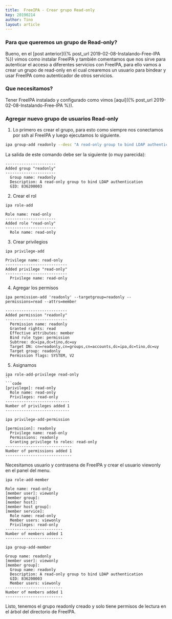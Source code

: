 ```yaml
---
title:  FreeIPA - Crear grupo Read-only
key: 20190214
author: Tino
layout: article
---
```


### Para que queremos un grupo de Read-only?

Bueno, en el [post anterior]({% post_url 2019-02-08-Instalando-Free-IPA %}) vimos como instalar FreeIPA y también comentamos que nos sirve para autenticar el acceso a diferentes servicios con FreeIPA, para ello vamos a crear un grupo de read-only en el cual crearemos un usuario para bindear y usar FreeIPA como autenticador de otros servicios.<!-- more -->  

### Que necesitamos?

Tener FreeIPA instalado y configurado como vimos [aquí]({% post_url 2019-02-08-Instalando-Free-IPA %}).  

### Agregar nuevo grupo de usuarios Read-only

1. Lo primero es crear el grupo, para esto como siempre nos conectamos por ssh al FreeIPA y luego ejecutamos lo siguiente.
~~~ bash
ipa group-add readonly --desc "A read-only group to bind LDAP authentication"
~~~
La salida de este comando debe ser la siguiente (o muy parecida):
```code
----------------------
Added group "readonly"
----------------------
  Group name: readonly
  Description: A read-only group to bind LDAP authentication
  GID: 836200003
```
2. Crear el rol
```
ipa role-add
```
```code
Role name: read-only
----------------------
Added role "read-only"
----------------------
  Role name: read-only
```
3. Crear privilegios
```
ipa privilege-add
```
```code
Privilege name: read-only
---------------------------
Added privilege "read-only"
---------------------------
  Privilege name: read-only
```
4. Agregar los permisos
```
ipa permission-add 'readonly' --targetgroup=readonly --permissions=read --attrs=member
```
```code
---------------------------
Added permission "readonly"
---------------------------
  Permission name: readonly
  Granted rights: read
  Effective attributes: member
  Bind rule type: permission
  Subtree: dc=ipa,dc=tino,dc=uy
  Target DN: cn=readonly,cn=groups,cn=accounts,dc=ipa,dc=tino,dc=uy
  Target group: readonly
  Permission flags: SYSTEM, V2
```
5. Asignamos
```
ipa role-add-privilege read-only
``
```code
[privilege]: read-only
  Role name: read-only
  Privileges: read-only
----------------------------
Number of privileges added 1
----------------------------
```
```
ipa privilege-add-permission
```
```code
[permission]: readonly
  Privilege name: read-only
  Permissions: readonly
  Granting privilege to roles: read-only
-----------------------------
Number of permissions added 1
-----------------------------
```
Necesitamos usuario y contrasena de FreeIPA y crear el usuario viewonly en el panel del menu.
```
ipa role-add-member
```
```code
Role name: read-only
[member user]: viewonly
[member group]:
[member host]:
[member host group]:
[member service]:
  Role name: read-only
  Member users: viewonly
  Privileges: read-only
-------------------------
Number of members added 1
-------------------------
```
```
ipa group-add-member
```
```code
Group name: readonly
[member user]: viewonly
[member group]:
  Group name: readonly
  Description: A read-only group to bind LDAP authentication
  GID: 836200003
  Member users: viewonly
-------------------------
Number of members added 1
-------------------------
```  

Listo, tenemos el grupo readonly creado y solo tiene permisos de lectura en el árbol del directorio de FreeIPA.
